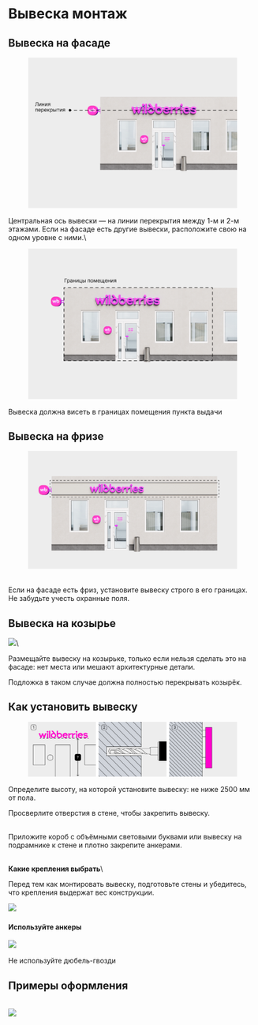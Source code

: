 # Вывеска монтаж



## Вывеска на фасаде



<figure><img src="../.gitbook/assets/image (12) (1).png" alt=""><figcaption></figcaption></figure>

Центральная ось вывески — на линии перекрытия между 1-м и 2-м этажами. Если на фасаде есть другие вывески, расположите свою на одном уровне с ними.\




<figure><img src="../.gitbook/assets/image (13) (1).png" alt=""><figcaption></figcaption></figure>

Вывеска должна висеть в границах помещения пункта выдачи



## Вывеска на фризе

<figure><img src="../.gitbook/assets/image (14) (1).png" alt=""><figcaption></figcaption></figure>

\
Если на фасаде есть фриз, установите вывеску строго в его границах.    Не забудьте учесть охранные поля.



## Вывеска на козырье

![](<../.gitbook/assets/image (15) (1).png>)\


Размещайте вывеску на козырьке, только если нельзя сделать это на фасаде: нет места или мешают архитектурные детали.

Подложка в таком случае должна полностью перекрывать козырёк.



## Как установить вывеску



<figure><img src="../.gitbook/assets/image (16) (1).png" alt=""><figcaption></figcaption></figure>



Определите высоту, на которой установите вывеску: не ниже 2500 мм от пола.

Просверлите отверстия в стене, чтобы закрепить вывеску.

\
Приложите короб с объёмными световыми буквами или вывеску на подрамнике к стене и плотно закрепите анкерами.

[\
](https://pvzwb.gitbook.io/pvz-wb/vkhodnaya-gruppa/vkhodnaya-gruppa/vyveska-na-kozyre)**Какие крепления выбрать**\


Перед тем как монтировать вывеску, подготовьте стены и убедитесь, что крепления выдержат вес конструкции.

![](https://1298668356-files.gitbook.io/~/files/v0/b/gitbook-x-prod.appspot.com/o/spaces%2FaYoVrWUybwTr41VP2qdq%2Fuploads%2FJc3S56hWWkpLiTAyByWV%2F01_kreplenie_anker.svg?alt=media\&token=ed42f3a7-299c-47fa-8b20-8a46b1f259ca)

#### Используйте анкеры <a href="#ispolzuite-ankery" id="ispolzuite-ankery"></a>

![](https://1298668356-files.gitbook.io/~/files/v0/b/gitbook-x-prod.appspot.com/o/spaces%2FaYoVrWUybwTr41VP2qdq%2Fuploads%2FAogyrJBVvlcsZUOvxwIz%2F01_kreplenie_dont_use.svg?alt=media\&token=2df2254e-bade-48dc-9fef-44ef072d5298)

Не используйте дюбель-гвозди



## Примеры оформления



\
![](<../.gitbook/assets/image (17) (1).png>)[\
](https://pvzwb.gitbook.io/pvz-wb/vkhodnaya-gruppa/vkhodnaya-gruppa/okhrannye-polya)


